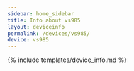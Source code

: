 ```yaml
---
sidebar: home_sidebar
title: Info about vs985
layout: deviceinfo
permalink: /devices/vs985/
device: vs985
---
```

{% include templates/device_info.md %}
